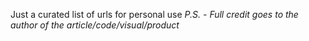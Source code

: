 Just a curated list of urls for personal use
_P.S. - Full credit goes to the author of the article/code/visual/product_
